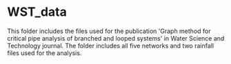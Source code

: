 # WST_data
This folder includes the files used for the publication 'Graph method for critical pipe analysis of branched and looped systems' in Water Science and Technology journal. The folder includes all five networks and two rainfall files used for the analysis. 
